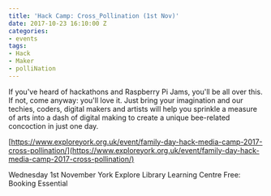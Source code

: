 ```yaml
---
title: 'Hack Camp: Cross_Pollination (1st Nov)'
date: 2017-10-23 16:10:00 Z
categories:
- events
tags:
- Hack
- Maker
- polliNation
---
```


If you've heard of hackathons and Raspberry Pi Jams, you'll be all over this. If not, come anyway: you'll love it. Just bring your imagination and our techies, coders, digital makers and artists will help you sprinkle a measure of arts into a dash of digital making to create a unique bee-related concoction in just one day.

[https://www.exploreyork.org.uk/event/family-day-hack-media-camp-2017-cross-pollination/](https://www.exploreyork.org.uk/event/family-day-hack-media-camp-2017-cross-pollination/)

Wednesday 1st November
York Explore Library Learning Centre
Free: Booking Essential
